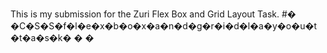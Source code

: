 This is my submission for the Zuri Flex Box and Grid Layout Task.
#� �C�S�S�f�l�e�x�b�o�x�a�n�d�g�r�i�d�l�a�y�o�u�t�t�a�s�k�
�
�
